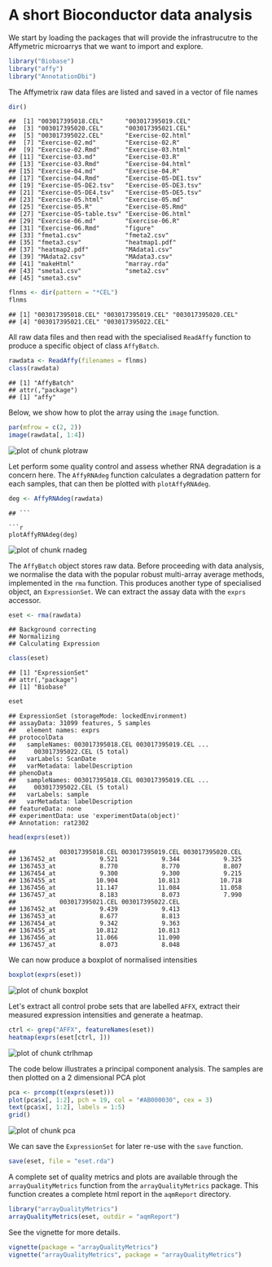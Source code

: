# A short Bioconductor data analysis

We start by loading the packages that will provide the infrastrucutre 
to the Affymetric microarrys that we want to import and explore.


```r
library("Biobase")
library("affy")
library("AnnotationDbi")
```


The Affymetrix raw data files are listed and saved in a vector of file names



```r
dir()
```

```
##  [1] "003017395018.CEL"      "003017395019.CEL"     
##  [3] "003017395020.CEL"      "003017395021.CEL"     
##  [5] "003017395022.CEL"      "Exercise-02.html"     
##  [7] "Exercise-02.md"        "Exercise-02.R"        
##  [9] "Exercise-02.Rmd"       "Exercise-03.html"     
## [11] "Exercise-03.md"        "Exercise-03.R"        
## [13] "Exercise-03.Rmd"       "Exercise-04.html"     
## [15] "Exercise-04.md"        "Exercise-04.R"        
## [17] "Exercise-04.Rmd"       "Exercise-05-DE1.tsv"  
## [19] "Exercise-05-DE2.tsv"   "Exercise-05-DE3.tsv"  
## [21] "Exercise-05-DE4.tsv"   "Exercise-05-DE5.tsv"  
## [23] "Exercise-05.html"      "Exercise-05.md"       
## [25] "Exercise-05.R"         "Exercise-05.Rmd"      
## [27] "Exercise-05-table.tsv" "Exercise-06.html"     
## [29] "Exercise-06.md"        "Exercise-06.R"        
## [31] "Exercise-06.Rmd"       "figure"               
## [33] "fmeta1.csv"            "fmeta2.csv"           
## [35] "fmeta3.csv"            "heatmap1.pdf"         
## [37] "heatmap2.pdf"          "MAdata1.csv"          
## [39] "MAdata2.csv"           "MAdata3.csv"          
## [41] "makeHtml"              "marray.rda"           
## [43] "smeta1.csv"            "smeta2.csv"           
## [45] "smeta3.csv"
```

```r
flnms <- dir(pattern = "*CEL")
flnms
```

```
## [1] "003017395018.CEL" "003017395019.CEL" "003017395020.CEL"
## [4] "003017395021.CEL" "003017395022.CEL"
```


All raw data files and then read with the specialised `ReadAffy` function
to produce a specific object of class `AffyBatch`.


```r
rawdata <- ReadAffy(filenames = flnms)
class(rawdata)
```

```
## [1] "AffyBatch"
## attr(,"package")
## [1] "affy"
```


Below, we show how to plot the array using the `image` function.


```r
par(mfrow = c(2, 2))
image(rawdata[, 1:4])
```

![plot of chunk plotraw](figure/plotraw.png) 


Let perform some quality control and assess whether RNA degradation is a concern here. 
The `AffyRNAdeg` function calculates a degradation pattern for each samples, 
that can then be plotted with `plotAffyRNAdeg`.


```r
deg <- AffyRNAdeg(rawdata)
```

```
## ```

```r
plotAffyRNAdeg(deg)
```

![plot of chunk rnadeg](figure/rnadeg.png) 


The `AffyBatch` object stores raw data. Before proceeding with data analysis, 
we normalise the data with the popular robust multi-array average methods, 
implemented in the `rma` function. This produces another type of specialised 
object, an `ExpressionSet`. We can extract the assay data with the `exprs` 
accessor.


```r
eset <- rma(rawdata)
```

```
## Background correcting
## Normalizing
## Calculating Expression
```

```r
class(eset)
```

```
## [1] "ExpressionSet"
## attr(,"package")
## [1] "Biobase"
```

```r
eset
```

```
## ExpressionSet (storageMode: lockedEnvironment)
## assayData: 31099 features, 5 samples 
##   element names: exprs 
## protocolData
##   sampleNames: 003017395018.CEL 003017395019.CEL ...
##     003017395022.CEL (5 total)
##   varLabels: ScanDate
##   varMetadata: labelDescription
## phenoData
##   sampleNames: 003017395018.CEL 003017395019.CEL ...
##     003017395022.CEL (5 total)
##   varLabels: sample
##   varMetadata: labelDescription
## featureData: none
## experimentData: use 'experimentData(object)'
## Annotation: rat2302
```

```r
head(exprs(eset))
```

```
##            003017395018.CEL 003017395019.CEL 003017395020.CEL
## 1367452_at            9.521            9.344            9.325
## 1367453_at            8.770            8.770            8.807
## 1367454_at            9.300            9.300            9.215
## 1367455_at           10.904           10.813           10.718
## 1367456_at           11.147           11.084           11.058
## 1367457_at            8.183            8.073            7.990
##            003017395021.CEL 003017395022.CEL
## 1367452_at            9.439            9.413
## 1367453_at            8.677            8.813
## 1367454_at            9.342            9.363
## 1367455_at           10.812           10.813
## 1367456_at           11.066           11.090
## 1367457_at            8.073            8.048
```


We can now produce a boxplot of normalised intensities


```r
boxplot(exprs(eset))
```

![plot of chunk boxplot](figure/boxplot.png) 


Let's extract all control probe sets that are labelled `AFFX`, 
extract their measured expression intensities and generate a 
heatmap.


```r
ctrl <- grep("AFFX", featureNames(eset))
heatmap(exprs(eset[ctrl, ]))
```

![plot of chunk ctrlhmap](figure/ctrlhmap.png) 


The code below illustrates a principal component analysis. 
The samples are then plotted on a 2 dimensional PCA plot 


```r
pca <- prcomp(t(exprs(eset)))
plot(pca$x[, 1:2], pch = 19, col = "#AB000030", cex = 3)
text(pca$x[, 1:2], labels = 1:5)
grid()
```

![plot of chunk pca](figure/pca.png) 


We can save the `ExpressionSet` for later re-use with the 
`save` function.


```r
save(eset, file = "eset.rda")
```


A complete set of quality metrics and plots are available through the 
`arrayQualityMetrics` function from the `arrayQualityMetrics` package. 
This function creates a complete html report in the `aqmReport` directory. 



```r
library("arrayQualityMetrics")
arrayQualityMetrics(eset, outdir = "aqmReport")
```


See the vignette for more details.


```r
vignette(package = "arrayQualityMetrics")
vignette("arrayQualityMetrics", package = "arrayQualityMetrics")
```


